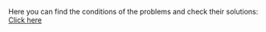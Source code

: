Here you can find the conditions of the problems and check their solutions: <a href="https://judge.softuni.org/Contests/Practice/Index/4418#0">Click here</a>